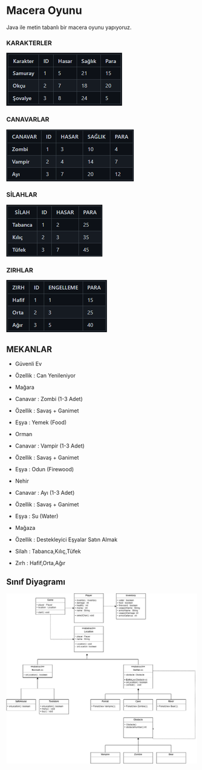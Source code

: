 # Macera Oyunu


Java ile metin tabanlı bir macera oyunu yapıyoruz.

### KARAKTERLER

![KARAKTERLER.png](KARAKTERLER.png)

### CANAVARLAR

![CANAVARLAR.png](CANAVARLAR.png)

### SİLAHLAR

![SILAHLAR.png](SILAHLAR.png)

### ZIRHLAR

![ZIRHLAR.png](ZIRHLAR.png)

## MEKANLAR


* Güvenli Ev

* Özellik : Can Yenileniyor

* Mağara

* Canavar : Zombi (1-3 Adet)

* Özellik : Savaş + Ganimet

* Eşya : Yemek (Food)

* Orman

* Canavar : Vampir (1-3 Adet)

* Özellik : Savaş + Ganimet

* Eşya : Odun (Firewood)

* Nehir

* Canavar : Ayı (1-3 Adet)

* Özellik : Savaş + Ganimet

* Eşya : Su (Water)

* Mağaza
* Özellik : Destekleyici Eşyalar Satın Almak

* Silah : Tabanca,Kılıç,Tüfek

* Zırh : Hafif,Orta,Ağır


## Sınıf Diyagramı

![class-diagram.jpg](class-diagram.jpg)
